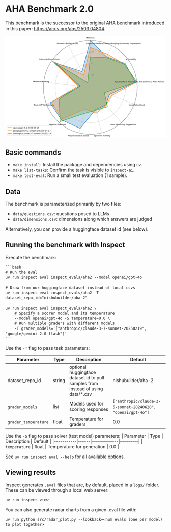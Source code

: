 # AHA Benchmark 2.0

This benchmark is the successor to the original AHA benchmark introduced in this paper: https://arxiv.org/abs/2503.04804.

![AHA 2.0 Benchmark](img.png)


## Basic commands

*   `make install`: Install the package and dependencies using `uv`.
*   `make list-tasks`: Confirm the task is visible to `inspect-ai`.
*   `make test-eval`: Run a small test evaluation (1 sample).


## Data

The benchmark is parameterized primarily by two files:
- `data/questions.csv`: questions posed to LLMs
- `data/dimensions.csv`: dimensions along which answers are judged

Alternatively, you can provide a huggingface dataset id (see below).

## Running the benchmark with Inspect

Execute the benchmark:

    ```bash
    # Run the eval
    uv run inspect eval inspect_evals/aha2 --model openai/gpt-4o

    # Draw from our huggingface dataset instead of local csvs
    uv run inspect eval inspect_evals/aha2 -T dataset_repo_id="nishubuilder/aha-2"

    uv run inspect eval inspect_evals/aha2 \
        # Specify a scorer model and its temperature
        --model openai/gpt-4o -S temperature=0.0 \
        # Run multiple graders with different models
        -T grader_models='["anthropic/claude-3-7-sonnet-20250219", "google/gemini-2.0-flash"]'
    ```

Use the `-T` flag to pass task parameters:

| Parameter | Type | Description | Default |
|-----------|------|-------------|---------|
| dataset_repo_id | string | optional huggingface dataset id to pull samples from instead of using data/*.csv | nishubuilder/aha-2 |
| `grader_models` | list | Models used for scoring responses | `["anthropic/claude-3-5-sonnet-20240620", "openai/gpt-4o"]` |
| `grader_temperature` | float | Temperature for graders | 0.0 |


Use the `-S` flag to pass solver (test model) parameters:
| Parameter | Type | Description | Default |
|-----------|------|-------------|---------|
| `temperature` | float | Temperature for generation | 0.0 |


See `uv run inspect eval --help` for all available options.

## Viewing results

Inspect generates `.eval` files that are, by default, placed in a `logs/` folder. These can be viewed through a local web server:


    uv run inspect view

You can also generate radar charts from a given .eval file with:


    uv run python src/radar_plot.py --lookback=<num evals (one per model) to plot together>
